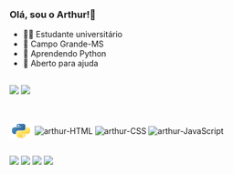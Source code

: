 ### Olá, sou o Arthur!👋

- 👨‍🎓 Estudante universitário
- 🚩 Campo Grande-MS
- 🐍 Aprendendo Python
- 🌱 Aberto para ajuda 

 ##
<div>
<img height="140em" src="https://github-readme-stats.vercel.app/api?username=ArthurCacciatore&theme=dark&show_icons=true&hide_border=true&count_private=true"/>
<img height="140em" src="https://github-readme-stats.vercel.app/api/top-langs/?username=ArthurCacciatore&theme=dark&show_icons=true&hide_border=true&layout=compact"/>  
 </div>
  
  ##

<div style="display: inline_block"><br>
  <img align="center" alt="arthur-Python" height="30" width="40" src="https://raw.githubusercontent.com/devicons/devicon/master/icons/python/python-original.svg">
  <img align="center" alt="arthur-HTML" height="30" width="40" src="https://cdn.jsdelivr.net/gh/devicons/devicon/icons/html5/html5-original.svg">
  <img align="center" alt="arthur-CSS" height="30" width="40" src="https://cdn.jsdelivr.net/gh/devicons/devicon/icons/css3/css3-original.svg">
  <img align="center" alt="arthur-JavaScript" height="30" width="40" src="https://cdn.jsdelivr.net/gh/devicons/devicon/icons/javascript/javascript-original.svg">
 
  
 ##
  
 <div>
  <a href="https://www.instagram.com/arthur_cacciatore/" target="_blank"><img src="https://img.shields.io/badge/-Instagram-%23E4405F?style=for-the-badge&logo=instagram&logoColor=white" target="_blank"></a>
  <a href="https://discord.com/users/303951586118336512" target="_blank"><img src="https://img.shields.io/badge/Discord-7289DA?style=for-the-badge&logo=discord&logoColor=white" target="_blank"></a>
  <a href = "mailto:arthurcacciatori@gmail.com"><img src="https://img.shields.io/badge/-Gmail-%23333?style=for-the-badge&logo=gmail&logoColor=white" target="_blank"></a>
  <a href="https://www.linkedin.com/in/" target="_blank"><img src="https://img.shields.io/badge/-LinkedIn-%230077B5?style=for-the-badge&logo=linkedin&logoColor=white" target="_blank"></a> 
   
 </div>
